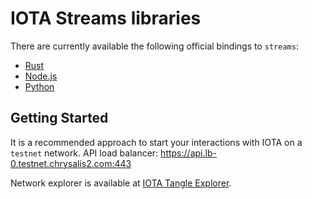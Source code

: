 # IOTA Streams libraries

There are currently available the following official bindings to `streams`:

- [Rust](./rust/) 
- [Node.js](./wasm/) 
- [Python](./python/) 

## Getting Started
It is a recommended approach to start your interactions with IOTA on a `testnet` network. API load balancer: https://api.lb-0.testnet.chrysalis2.com:443

Network explorer is available at [IOTA Tangle Explorer](https://explorer.iota.org/testnet).